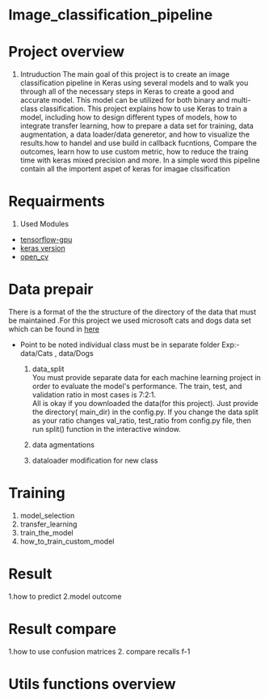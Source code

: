 # Image_classification_pipeline

# Project overview 
  1. Intruduction 
The main goal of this project is to create an image classification pipeline in Keras using several models and to walk you through all of the necessary steps in Keras to create a good and accurate model. This model can be utilized for both binary and multi-class classification. This project explains how to use Keras to train a model, including how to design different types of models, how to integrate transfer learning, how to prepare a data set for training, data augmentation, a data loader/data generetor, and how to visualize the results.how to handel and use build in callback fucntions, Compare the outcomes, learn how to use custom metric, how to reduce the traing time with keras mixed precision and more. In a simple word this pipeline contain all the importent aspet of keras for imagae clssification 


# Requairments 
 1. Used Modules 
  * [tensorflow-gpu](https://www.tensorflow.org/install/gpu)
  * [keras version](https://pypi.org/project/keras/)
  * [open_cv](https://pypi.org/project/opencv-python/)

# Data prepair 
There is a format of the the structure of the directory of the data that must be maintained .For this project we used microsoft cats and dogs data set which can be found in [here](https://www.microsoft.com/en-us/download/confirmation.aspx?id=54765)<br>

* Point to be noted individual class must be in separate folder 
Exp:-  data/Cats , data/Dogs 

  1. data_split  
You must provide separate data for each machine learning project in order to evaluate the model's performance. The train, test, and validation ratio in most cases is 7:2:1.<br>
All is okay if you downloaded the data(for this project). Just provide the directory( main_dir) in the config.py. If you change the data split as your ratio changes val_ratio, test_ratio from config.py file, then run split() function in the interactive window.
 
  2. data agmentations 
  3. dataloader modification for new class
# Training 
  1. model_selection 
  2. transfer_learning 
  3. train_the_model
  4. how_to_train_custom_model 
# Result 
  1.how to predict 
  2.model outcome 
  
# Result compare 
  1.how to use confusion matrices 
  2. compare recalls f-1 

# Utils functions overview 



